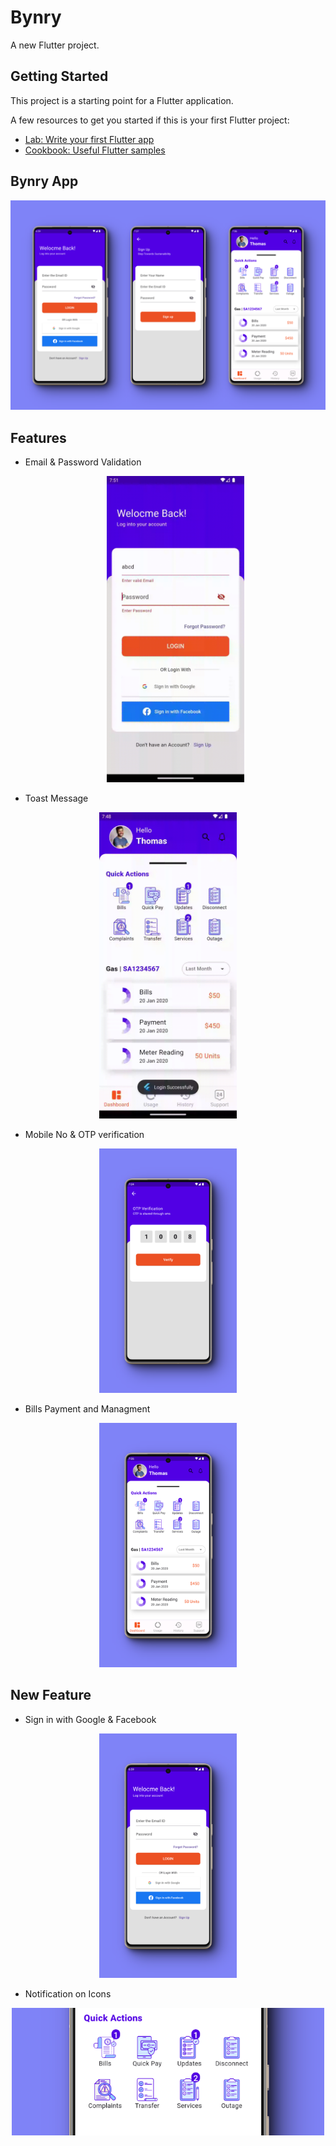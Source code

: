 # Bynry 

A new Flutter project.

## Getting Started

This project is a starting point for a Flutter application.

A few resources to get you started if this is your first Flutter project:

- [Lab: Write your first Flutter app](https://docs.flutter.dev/get-started/codelab)
- [Cookbook: Useful Flutter samples](https://docs.flutter.dev/cookbook)

## Bynry App
<p align="center">
  <img width="900" src="https://github.com/JAYAKOLIYA2803/bynry/blob/main/assets/images/440shots_so.png" alt="Bynary App">
</p>

## Features
- Email & Password Validation
  <p align="center">
  <img  width="220" src="https://github.com/JAYAKOLIYA2803/bynry/blob/main/assets/images/SSB_error.gif" >
</p>

- Toast Message
 <p align="center">
  <img width="220" src="https://github.com/JAYAKOLIYA2803/bynry/blob/main/assets/images/SSB_login_toast.gif" >
</p>

- Mobile No & OTP verification
<p align="center">
  <img width="220" src="https://github.com/JAYAKOLIYA2803/bynry/blob/main/assets/images/971shots_so.png" >
</p>

- Bills Payment and Managment
<p align="center">
  <img width="220" src="https://github.com/JAYAKOLIYA2803/bynry/blob/main/assets/images/131shots_so.png" >
</p>
  
## New Feature
- Sign in with Google & Facebook
<p align="center">
  <img width="220" src="https://github.com/JAYAKOLIYA2803/bynry/blob/main/assets/images/142shots_so.png" >
</p>

- Notification on Icons
<p align="center">
  <img width="500" src="https://github.com/JAYAKOLIYA2803/bynry/blob/main/assets/images/131shotss_so.png" >
</p>
